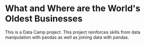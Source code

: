 # What and Where are the World's Oldest Businesses
This is a Data Camp project.
This project reinforces skills from data manipulation with pandas as well as joining data with pandas.
